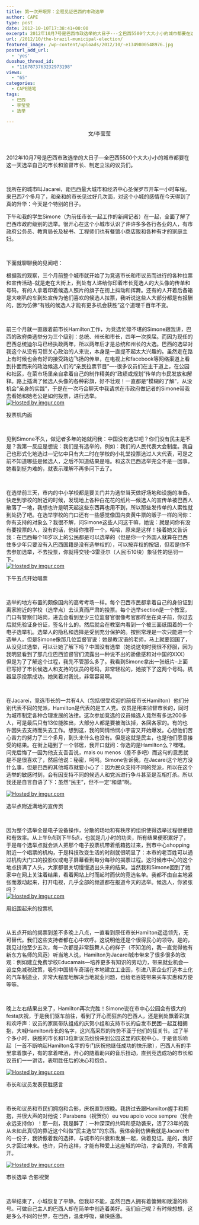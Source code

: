 ```yaml
---
title: 第一次开眼界：全程见证巴西的市政选举
author: CAPE
type: post
date: 2012-10-10T17:38:41+00:00
excerpt: 2012年10月7号是巴西市政选举的大日子---全巴西5500个大大小小的城市都要在这一天选举自己的市长和监督市长、制定立法的议员们。
url: /2012/10/the-brazil-municipal-election/
featured_image: /wp-content/uploads/2012/10/-e1349800548976.jpg
posturl_add_url:
  - 'yes'
duoshuo_thread_id:
  - "1167873763232973198"
views:
  - "65"
categories:
  - CAPE随笔
tags:
  - 巴西
  - 李莹莹
  - 选举

---
```

<p style="text-align: center;">
  文/李莹莹
</p>

&nbsp;

2012年10月7号是巴西市政选举的大日子&#8212;全巴西5500个大大小小的城市都要在这一天选举自己的市长和监督市长、制定立法的议员们。

&nbsp;

我所在的城市叫Jacarei，距巴西最大城市和经济中心圣保罗市开车一小时车程。来巴西7个多月了，和亲和的市长见过好几次面，对这个小城的感情在今天得到了真的升华：今天是个特别的日子。

下午和我的学生Simone（为前任市长一起工作的新闻记者）在一起，全面了解了巴西市政府级别的选举。很开心在这个小城市认识了许许多多各行各业的人，有市政府公务员、教育局长及秘书、工程师们也有餐馆小商店贩和各种有才的家庭主妇。

&nbsp;

下面就聊聊我的见闻吧：

根据我的观察，三个月前整个城市就开始了为竞选市长和市议员而进行的各种拉票和宣传活动&#8211;就是走在大街上，到处有人递给你印着市长竞选人的大头像的传单和号码，有的人拿着印着候选人照片的旗子在街上抖动和挥舞。还有的人开着后备箱是大喇叭的车到处宣传为他们喜欢的候选人拉票，我听说这些人大部分都是有报酬的，因为仿佛“有钱的候选人才能有更多机会获胜”这个道理千百年不变。

&nbsp;

前三个月就一直跟着前市长Hamilton工作，为竞选忙碌不堪的Simone跟我讲，巴西的政府类选举分为三个级别：总统、州长和市长，四年一次换届。而因为现任的巴西总统迪尔马已经执政两年，所以两年后才是总统和州长的大选。巴西的选举对我这个从没有习惯关心政治的人来说，本身是一直提不起太大兴趣的。虽然走在路上有时候也会有好的接受路边飞扬的传单，在电视上和facebook等网络渠道上看到扑面而来的政治候选人们的“亲民拉票节目”&#8212;-很多议员们在主干道上，在公园和社区，在菜市场里亲自拿着自己的制作精美的“政绩或规划”传单向市民发放和解释。路上插满了候选人头像的各种彩旗，好不壮观！一直都是“模糊的了解”，从没机会“亲身的实践”，于是在一次巧合聊天中我请求在市政府做记者的Simone带我去看她和她老公是如何投票，进行选举。  
[![][1]][2]

投票机内面

&nbsp;

见到Simone不久，做记者多年的她就问我：中国没有选举吧？你们没有民主是不是？我第一反应是想说：我们是有选举的，例如：我们的人民代表大会制度。我自己也形式化地选过&#8212;记忆中只有大二时在学校的小礼堂投票选过人大代表，可是之前不知道哪些是候选人，之后不知道结果是啥。和这次巴西选举完全不是一回事。她看到挺为难的，就表示理解不再多问下去了。

&nbsp;

在选举前三天，市内的中小学校都是要关门并为选举当天做好场地和设施的准备。快走到学校的附近的时候，发现地上各种白花花的纸片&#8212;候选人的宣传单被巴西人散落了一地，我想也许是明天起这些东西再也用不到，所以那些发传单的人索性就到处扔了吧。在选举学校的门口还有一些感觉像国内卖黄牛票的贩子一样的问你：你有支持的对象么？我很不解，问Simone这些人问这干嘛，她说：就是问你有没有要投票的人，没有的话，他给你推荐一个。哈哈，原来是这样！接着她又告诉我：在巴西每个18岁以上的公民都是可以选举的（但是你一个外国人就算在巴西住多少年只要没有入巴西国籍是没有选举权的），可以按弃权的按钮，但若是你不去参加选举，不去投票，你就得交钱&#8211;3雷亚尔（人民币10块）象征性的惩罚一下。  
[![][3]][4]

下午五点开始唱票

&nbsp;

选举的地方布置的颇像国内的高考考场一样。每个巴西市民都拿着自己的身份证到离家附近的学校（选举点）去认真而严肃的投票。每个选举section是一个教室，门口有警察们站岗，进去会看到至少三位监督官很像考官那样坐在桌子前，你过去后就先验证身份证，签名什么的。然后就会在教室内看到一个被三面纸围着的一个电子选举机。选举人的隐私和选择是受到充分保护的。按照常理是一次只能进一个选举人，但是Simone像那几位监督官说：她是教汉语的老师，马上就要回国了，从没见过选举，可以让她了解下吗？中国没有选举（她说这句时我很不舒服，因为我明显看到了那几位巴西监督官们流露出一种说不出的骄傲感和对中国的XXX）但是为了了解这个过程，我先不管那么多了。我看到Simone拿出一张纸片&#8211;上面已写好了市长候选人和支持的议员的号码，非常轻松的，她按下了这两个号码。机器显示投票成功。她笑着对我说，非常容易啊。

&nbsp;

在Jacarei，竞选市长的一共有4人（包括很受欢迎的前任市长Hamilton）他们分别代表不同的党派，Hamilton是代表的是工人党。议员是用来监督市长的，同时为城市制定各种合理发展的法律。这次参加竞选的议员候选人竟然有多达200多人，可是最后只有13位能胜出，大部分人都是要被淘汰掉，各回各家的。有的也许因失去支持而失去工作。想到这，我的同情怜悯小宇宙又开始爆发。心想他们苦心苦力的努力了三个多月，到头来什么也没有。但是这就是民主，也是他们愿意接受的结果。在街上碰到了一个邻居，我开口就问：你选的是Hamilton么？嘿嘿。问完后悔了&#8212;因为他支支吾吾说，mais ou menos（差不多吧）而这句的意思就是不是很喜欢了，然后他说：秘密，呵呵。Simone告诉我，在Jacarei这个地方没什么事，但是巴西的其他城市就要小心了：因为民众支持不同的党派，所以在这个选举的敏感时刻，会有因支持不同的候选人和党派进行争斗甚至是互相打杀。所以我还是自言自语了下：虽然“民主”，但不一定“和谐”啊。

[![][5]][6]

选举点附近满地的宣传页

&nbsp;

因为整个选举全是电子设备操作，分散的场地和有秩序的组织使得选举过程很便捷和有效率。从上午9点到下午5点，也就是几小时的功夫，所有结果便积累好了，于是每个选举点就会派人把那个电子投票机带着纸箱抱过来，到市中心shopping附近一个唱票的机构，于是科技改变生活的时刻就很明显了：本市的老百姓可以通过机构大门口的投影仪或电子屏幕看到每分每秒的揭票过程。这时候市中心的这个地点挤满了人头，大家都很关切慢慢透出头来的结果。当然我和Simone回到了她家中在网上关注着结果，看着网站上时而起时而伏的竞选名单。我都不由自主地紧张而激动起来，打开电视，几乎全部的频道都在报道今天的选举。候选人，你紧张吗？  
[![][7]][8]

用纸围起来的投票机

&nbsp;

从五点开始的揭票到差不多晚上八点，一直看到原任市长Hamilton遥遥领先，无可替代。我们这些支持者都在心中欢呼。这说明他还是个很得民心的领导。是的，我见过他至少五次，每一次都是非常鼓舞人心的样子（不知怎的，我一直觉得他有新东方名师的风范）听当地人说，Hamilton为Jacarei城市带来了很多很多的改观：例如建立免费学校Educamais&#8212;培养更多有知识的劳动力，带来就业机会&#8212;设立免减税政策，吸引中国轿车奇瑞在本地建立工业园，引进八家企业打造本土化的汽车制造业，非常大程度地解决当地就业问题，也给老百姓带来买车实惠和方便等等。

&nbsp;

晚上左右结果出来了，Hamilton再次完胜！Simone说在市中心公园会有很大的festa庆祝，于是我们驱车前往，看到了开心而狂热的巴西人，还是到处飘着彩旗和欢呼声：议员的家属带队组成的庆贺小组和支持市长的自发市民团一起互相拥抱，大喊Hamilton市长的名字，这兴高采烈的阵势不亚于他们的狂关节。过了半个多小时，获胜的市长和13位新议员纷纷来到公园这里的庆祝中心，于是音乐响起（一首不断响起Hamilton名字的专门庆祝他继任成功的快乐歌），巴西人有的手里拿着旗子，有的拿着啤酒，开心的随着助兴的音乐扭动，直到竞选成功的市长和议员们一一讲话，表明胜任后的决心和抱负。

[![][9]][10]

市长和议员发表获胜感言

&nbsp;

市长和议员和市民们拥抱和合影，庆祝直到很晚。我挤过去跟Hamilton握手和拥抱，并很大声的对他说：Parabens（祝贺你）eu vou apoio voce sempre（我会永远支持你）！那一刻，我是醉了：一种深深的共鸣和感动袭来，活了23年的我从未如此真切的靠近这个叫做“民主选举”的东西。我体会到仿佛我就是Jacarei市的一份子，我骄傲着我的选择，与城市的兴衰和发展一起，做着见证。是的，我好久才回过神来。也许，只有这样，才能有种爱上这座城的冲动，才会真的，不舍离开。

[![][11]][12]

市长选举 合影祝贺

&nbsp;

选举结束了，小城恢复了平静。但我却不能，虽然巴西人拥有着慵懒和散漫的称号。可做自己主人的巴西人却在简单中创造着美好。我们自己呢？有时候想想，这是多么不同的世界，在巴西，温柔呼吸，痛快感激。

&nbsp;

 [1]: http://i.imgur.com/tLiI2l.jpg "Hosted by imgur.com"
 [2]: http://imgur.com/tLiI2
 [3]: http://i.imgur.com/F8dMhl.jpg "Hosted by imgur.com"
 [4]: http://imgur.com/F8dMh
 [5]: http://i.imgur.com/OKUusl.jpg "Hosted by imgur.com"
 [6]: http://imgur.com/OKUus
 [7]: http://i.imgur.com/wnZhll.jpg "Hosted by imgur.com"
 [8]: http://imgur.com/wnZhl
 [9]: http://i.imgur.com/KGZ4dl.jpg "Hosted by imgur.com"
 [10]: http://imgur.com/KGZ4d
 [11]: http://i.imgur.com/Bldkfl.jpg "Hosted by imgur.com"
 [12]: http://imgur.com/Bldkf